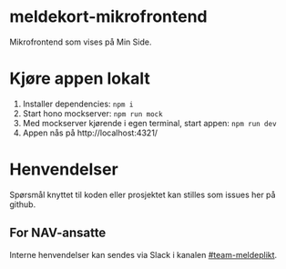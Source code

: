# meldekort-mikrofrontend

Mikrofrontend som vises på Min Side.

# Kjøre appen lokalt

1. Installer dependencies: `npm i`
2. Start hono mockserver: `npm run mock`
3. Med mockserver kjørende i egen terminal, start appen: `npm run dev`
4. Appen nås på http://localhost:4321/

# Henvendelser

Spørsmål knyttet til koden eller prosjektet kan stilles som issues her på github.

## For NAV-ansatte

Interne henvendelser kan sendes via Slack i kanalen [#team-meldeplikt](https://nav-it.slack.com/archives/CQ61EHWP9).
